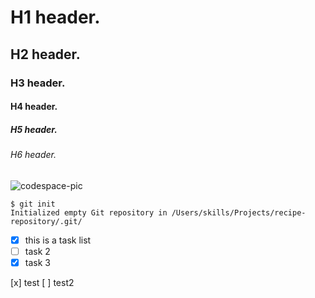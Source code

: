 # H1 header.
## H2 header.
### H3 header.
#### H4 header.
##### H5 header.
###### H6 header.
![codespace-pic](https://github.com/user-attachments/assets/ffaa97f3-f5e5-41e4-8fdf-800ad0b3cb3e)

```
$ git init
Initialized empty Git repository in /Users/skills/Projects/recipe-repository/.git/
```

- [x] this is a task list
- [ ] task 2
- [x] task 3

[x] test
[ ] test2
